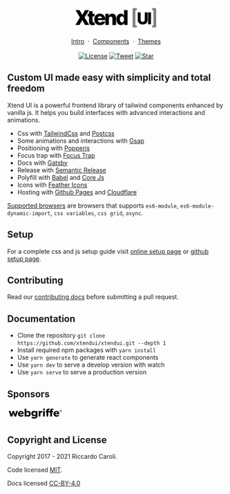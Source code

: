 <p></p>

<p align="center">
  <a href="https://xtendui.com/" title="Xtend UI" style="display: inline-block;">
    <img src="https://raw.githubusercontent.com/xtendui/xtendui/beta/static/logo-bg.svg" loading="eager" alt="Xtend UI" width="200">
  </a>
</p>

<p align="center">
  <a href="https://xtendui.com/intro" target="_blank">Intro</a>&nbsp;&nbsp;·&nbsp;&nbsp;<a href="https://xtendui.com/components" target="_blank">Components</a>&nbsp;&nbsp;·&nbsp;&nbsp;<a href="https://xtendui.com/themes" target="_blank">Themes</a>
  <br/><br/>
  <a href="https://github.com/xtendui/xtendui/blob/beta/LICENSE.txt" target="_blank" title="License" style="display: inline-block;">
    <img src="https://img.shields.io/npm/l/xtendui.svg?style=flat-square" alt="License" loading="eager">
  </a>
  <a href="https://twitter.com/intent/tweet?text=Xtend%20UI%20a%20new%20powerful%20frontend%20library%20of%20tailwind%20components%20enhanced%20by%20vanilla%20js&url=https://xtendui.com/&via=xtendui&hashtags=tailwindcss,javascript,UI" target="_blank" title="Tweet" style="display: inline-block;">
    <img src="https://img.shields.io/twitter/url/http/shields.io.svg?style=social" alt="Tweet" loading="eager">
  </a>
  <a href="https://github.com/xtendui/xtendui" target="_blank" title="Star" style="display: inline-block;">
    <img src="https://img.shields.io/github/stars/xtendui/xtendui?style=social" alt="Star" loading="eager">
  </a>
</p>

## Custom UI made easy with simplicity and total freedom

Xtend UI is a powerful frontend library of tailwind components enhanced by vanilla js. It helps you build interfaces with advanced interactions and animations.

* Css with [TailwindCss](https://tailwindcss.com/) and [Postcss](https://postcss.org/)
* Some animations and interactions with [Gsap](https://greensock.com/gsap/)
* Positioning with [Popperjs](https://popper.js.org/)
* Focus trap with [Focus Trap](https://github.com/focus-trap/focus-trap)
* Docs with [Gatsby](https://www.gatsbyjs.com/)
* Release with [Semantic Release](https://github.com/semantic-release/semantic-release)
* Polyfill with [Babel](https://babeljs.io/) and [Core Js](https://github.com/zloirock/core-js)
* Icons with [Feather Icons](https://feathericons.com/)
* Hosting with [Github Pages](https://pages.github.com/) and [Cloudflare](https://www.cloudflare.com/)

[Supported browsers](https://github.com/xtendui/xtendui/blob/beta/.browserslistrc) are browsers that supports `es6-module`, `es6-module-dynamic-import`, `css variables`, `css grid`, `async`.

## Setup

For a complete css and js setup guide visit [online setup page](https://xtendui.com/intro/setup) or [github setup page](https://github.com/xtendui/xtendui/blob/beta/SETUP.md).

## Contributing

Read our [contributing docs](https://github.com/xtendui/xtendui/blob/beta/.github/CONTRIBUTING.md) before submitting a pull request.

## Documentation

* Clone the repository `git clone https://github.com/xtendui/xtendui.git --depth 1`
* Install required npm packages with `yarn install`
* Use `yarn generate` to generate react components
* Use `yarn dev` to serve a develop version with watch
* Use `yarn serve` to serve a production version

## Sponsors

<a href="https://www.webgriffe.com/" target="_blank" rel="noopener" title="Webgriffe" style="display: inline-block;">
  <img src="https://raw.githubusercontent.com/xtendui/xtendui/beta/static/support/webgriffe.svg" loading="eager" alt="Webgriffe" width="130px">
</a>
&nbsp;&nbsp;

## Copyright and License

Copyright 2017 - 2021 Riccardo Caroli.

Code licensed [MIT](https://github.com/xtendui/xtendui/blob/beta/LICENSE.txt).

Docs licensed [CC-BY-4.0](https://github.com/xtendui/xtendui/blob/beta/LICENSE-DOCS.txt)
